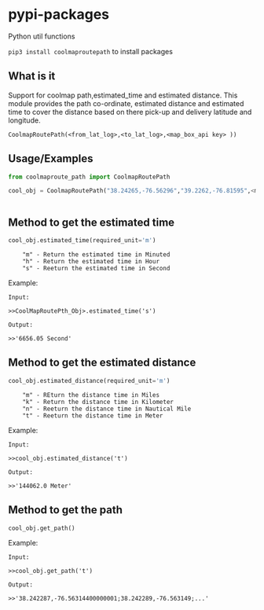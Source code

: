 # pypi-packages
Python util functions

`pip3 install coolmaproutepath` to install packages


## What is it

Support for coolmap path,estimated_time and estimated distance.
This module provides the path co-ordinate, estimated distance and estimated
time to cover the distance based on there pick-up and delivery latitude and longitude.


    CoolmapRoutePath(<from_lat_log>,<to_lat_log>,<map_box_api key> ))





## Usage/Examples

```python
from coolmaproute_path import CoolmapRoutePath

cool_obj = CoolmapRoutePath("38.24265,-76.56296","39.2262,-76.81595",<map_box_api key> ))



```
## Method to get the estimated time

```python
cool_obj.estimated_time(required_unit='m')
```
     
        "m" - Return the estimated time in Minuted
        "h" - Return the estimated time in Hour
        "s" - Reeturn the estimated time in Second


Example:
    
    Input:

    >>CoolMapRoutePth_Obj>.estimated_time('s')

    Output:

    >>'6656.05 Second'


## Method to get the estimated distance

```python
cool_obj.estimated_distance(required_unit='m')
```
     
        "m" - REturn the distance time in Miles
        "k" - Return the distance time in Kilometer
        "n" - Reeturn the distance time in Nautical Mile
        "t" - Reeturn the distance time in Meter


Example:
    
    Input:

    >>cool_obj.estimated_distance('t')

    Output:

    >>'144062.0 Meter'


## Method to get the path

```python
cool_obj.get_path()
```


Example:
    
    Input:

    >>cool_obj.get_path('t')

    Output:

    >>'38.242287,-76.56314400000001;38.242289,-76.563149;...'

